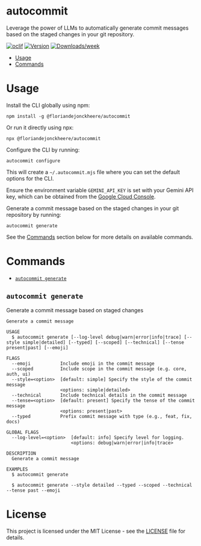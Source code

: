 autocommit
=================

Leverage the power of LLMs to automatically generate commit messages based on the staged changes in your git repository.

[![oclif](https://img.shields.io/badge/cli-oclif-brightgreen.svg)](https://oclif.io)
[![Version](https://img.shields.io/npm/v/@floriandejonckheere/autocommit.svg)](https://npmjs.org/package/@floriandejonckheere/autocommit)
[![Downloads/week](https://img.shields.io/npm/dw/@floriandejonckheere/autocommit.svg)](https://npmjs.org/package/@floriandejonckheere/autocommit)

<!-- toc -->
* [Usage](#usage)
* [Commands](#commands)
<!-- tocstop -->

# Usage

<!-- usage -->

Install the CLI globally using npm:

    npm install -g @floriandejonckheere/autocommit

Or run it directly using npx:

    npx @floriandejonckheere/autocommit

Configure the CLI by running:

    autocommit configure

This will create a `~/.autocommit.mjs` file where you can set the default options for the CLI.

Ensure the environment variable `GEMINI_API_KEY` is set with your Gemini API key, which can be obtained from the [Google Cloud Console](https://console.cloud.google.com/apis/credentials).

Generate a commit message based on the staged changes in your git repository by running:

    autocommit generate

See the [Commands](#commands) section below for more details on available commands.

<!-- usagestop -->

# Commands

<!-- commands -->

* [`autocommit generate`](#autocommit-generate)

## `autocommit generate`

Generate a commit message based on staged changes

```
Generate a commit message

USAGE
  $ autocommit generate [--log-level debug|warn|error|info|trace] [--style simple|detailed] [--typed] [--scoped] [--technical] [--tense present|past] [--emoji]

FLAGS
  --emoji           Include emoji in the commit message
  --scoped          Include scope in the commit message (e.g. core, auth, ui)
  --style=<option>  [default: simple] Specify the style of the commit message
                    <options: simple|detailed>
  --technical       Include technical details in the commit message
  --tense=<option>  [default: present] Specify the tense of the commit message
                    <options: present|past>
  --typed           Prefix commit message with type (e.g., feat, fix, docs)

GLOBAL FLAGS
  --log-level=<option>  [default: info] Specify level for logging.
                        <options: debug|warn|error|info|trace>

DESCRIPTION
  Generate a commit message

EXAMPLES
  $ autocommit generate

  $ autocommit generate --style detailed --typed --scoped --technical --tense past --emoji
```

<!-- commandsstop -->

# License

This project is licensed under the MIT License - see the [LICENSE](LICENSE) file for details.